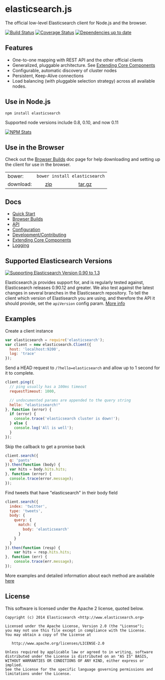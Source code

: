 # elasticsearch.js

The official low-level Elasticsearch client for Node.js and the browser.

[![Build Status](https://travis-ci.org/elasticsearch/elasticsearch-js.svg?branch=2.4)](https://travis-ci.org/elasticsearch/elasticsearch-js?branch=2.4)
[![Coverage Status](http://img.shields.io/coveralls/elasticsearch/elasticsearch-js.svg?branch=2.4)](https://coveralls.io/r/elasticsearch/elasticsearch-js?branch=2.4)
[![Dependencies up to date](https://david-dm.org/elasticsearch/elasticsearch-js.svg)](https://david-dm.org/elasticsearch/elasticsearch-js)

## Features

 - One-to-one mapping with REST API and the other official clients
 - Generalized, pluggable architecture. See [Extending Core Components](http://www.elasticsearch.org/guide/en/elasticsearch/client/javascript-api/current/extending_core_components.html)
 - Configurable, automatic discovery of cluster nodes
 - Persistent, Keep-Alive connections
 - Load balancing (with pluggable selection strategy) across all available nodes.

## Use in Node.js

```
npm install elasticsearch
```

Supported node versions include 0.8, 0.10, and now 0.11

[![NPM Stats](https://nodei.co/npm/elasticsearch.png?downloads=true)](https://npmjs.org/package/elasticsearch)

## Use in the Browser

Check out the [Browser Builds](http://www.elasticsearch.org/guide/en/elasticsearch/client/javascript-api/current/browser-builds.html) doc page for help downloading and setting up the client for use in the browser.

<table><tr>
<td>bower:</td>
<td colspan="2"><code>bower install elasticsearch</code></td>
</tr><tr>
<td>download:</td>
<td align="center">
<a href="https://download.elasticsearch.org/elasticsearch/elasticsearch-js/elasticsearch-js-2.4.1.zip">zip</a>
</td>
<td align="center">
<a href="https://download.elasticsearch.org/elasticsearch/elasticsearch-js/elasticsearch-js-2.4.1.tar.gz">tar.gz</a>
</td>
</tr>
</table>

## Docs
 - [Quick Start](http://www.elasticsearch.org/guide/en/elasticsearch/client/javascript-api/current/quick-start.html)
 - [Browser Builds](http://www.elasticsearch.org/guide/en/elasticsearch/client/javascript-api/current/browser-builds.html)
 - [API](http://www.elasticsearch.org/guide/en/elasticsearch/client/javascript-api/current/api-reference.html)
 - [Configuration](http://www.elasticsearch.org/guide/en/elasticsearch/client/javascript-api/current/configuration.html)
 - [Development/Contributing](https://github.com/elasticsearch/elasticsearch-js/blob/master/CONTRIBUTING.md)
 - [Extending Core Components](http://www.elasticsearch.org/guide/en/elasticsearch/client/javascript-api/current/extending_core_components.html)
 - [Logging](http://www.elasticsearch.org/guide/en/elasticsearch/client/javascript-api/current/logging.html)

## Supported Elasticsearch Versions

[![Supporting Elasticsearch Version 0.90 to 1.3](http://img.shields.io/badge/elasticsearch-0.90--1.3-green.svg)](http://build-eu-1.elasticsearch.com/job/es-js_nightly/)

Elasticsearch.js provides support for, and is regularly tested against, Elasticsearch releases 0.90.12 and greater. We also test against the latest changes in several branches in the Elasticsearch repository. To tell the client which version of Elastisearch you are using, and therefore the API it should provide, set the `apiVersion` config param. [More info](http://www.elasticsearch.org/guide/en/elasticsearch/client/javascript-api/current/configuration.html#_config_options)

## Examples

Create a client instance
```js
var elasticsearch = require('elasticsearch');
var client = new elasticsearch.Client({
  host: 'localhost:9200',
  log: 'trace'
});
```

Send a HEAD request to `/?hello=elasticsearch` and allow up to 1 second for it to complete.
```js
client.ping({
  // ping usually has a 100ms timeout
  requestTimeout: 1000,

  // undocumented params are appended to the query string
  hello: "elasticsearch!"
}, function (error) {
  if (error) {
    console.trace('elasticsearch cluster is down!');
  } else {
    console.log('All is well');
  }
});
```

Skip the callback to get a promise back
```js
client.search({
  q: 'pants'
}).then(function (body) {
  var hits = body.hits.hits;
}, function (error) {
  console.trace(error.message);
});
```

Find tweets that have "elasticsearch" in their body field
```js
client.search({
  index: 'twitter',
  type: 'tweets',
  body: {
    query: {
      match: {
        body: 'elasticsearch'
      }
    }
  }
}).then(function (resp) {
    var hits = resp.hits.hits;
}, function (err) {
    console.trace(err.message);
});
```

More examples and detailed information about each method are available [here](http://www.elasticsearch.org/guide/en/elasticsearch/client/javascript-api/current/index.html)

## License

This software is licensed under the Apache 2 license, quoted below.

    Copyright (c) 2014 Elasticsearch <http://www.elasticsearch.org>

    Licensed under the Apache License, Version 2.0 (the "License");
    you may not use this file except in compliance with the License.
    You may obtain a copy of the License at

       http://www.apache.org/licenses/LICENSE-2.0

    Unless required by applicable law or agreed to in writing, software
    distributed under the License is distributed on an "AS IS" BASIS,
    WITHOUT WARRANTIES OR CONDITIONS OF ANY KIND, either express or implied.
    See the License for the specific language governing permissions and
    limitations under the License.
